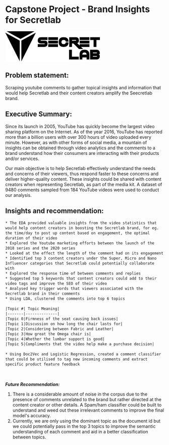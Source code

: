 # Capstone Project - Brand Insights for Secretlab

<img src="logo-1.png" width="300"/>


## Problem statement:
Scraping youtube comments to gather topical insights and information that would help Secretlab and their content creators amplify the Seecretlab brand. 

## Executive Summary:
Since its launch in 2005, YouTube has quickly become the largest video sharing platform on the Internet. As of the year 2016, YouTube has reported more than a billion users with over 300 hours of video uploaded every minute. However, as with other forms of social media, a mountain of insights can be obtained through video analytics and the comments to a brand understand how their consumers are interacting with their products and/or services.

Our main objective is to help Secretlab effectively understand the needs and concerns of their viewers, thus respond faster to these concerns and deliver higher-quality content. These insights could be shared with content creators when representing Secretlab, as part of the media kit. A dataset of 9480 comments sampled from 184 YouTube videos were used to conduct our analysis.


## Insights and recommendation:
    * The EDA provided valuable insights from the video statistics that would help content creators in boosting the Secretlab brand, for eg. the time/day to post up content based on engagement, the optimal duration of their video
    * Explored the Youtube marketing efforts between the launch of the 2018 series and the 2020 series
    * Looked at the effect the length of the comment had on its engagement
    * Identified top 3 content creators under the Super, Micro and Nano Influencer categories that Secretlab could potentially collaborate with
    * Explored the response time of between comments and replies
    * Suggested top 5 keywords that content creators could add to their video tags and improve the SEO of their video
    * Analysed key trigger words that viewers associated with the Secretlab brand in their comments
    * Using LDA, clustered the comments into top 6 topics

    |Topic #| Topic Meaning|
    |-------|--------------|
    |Topic 0|Firmness of the seat causing back issues|
    |Topic 1|Discussion on how long the chair lasts for|
    |Topic 2|Considering between Fabric and Leather|
    |Topic 3|How great the Omega chair is|
    |Topic 4|Whether the lumbar support is good|
    |Topic 5|Compliments that the video help make a purchase decision|
    
    * Using Doc2Vec and Logistic Regression, created a comment classifier that could be utilised to tag new incoming comments and extract specific product feature feedback

<br></br>
***Future Recommendation:***
1. There is a considerable amount of noise in the corpus due to the presence of comments unrelated to the brand but rather directed at the content creator or other details. A Spam/ham classifier could be built to understand and weed out these irrelevant comments to improve the final model's accuracy.
2. Currently, we are only using the dominant topic as the document id but we could potentially pass in the top 3 topics to improve the semantic understanding of each comment and aid in a better classification between topics.  

